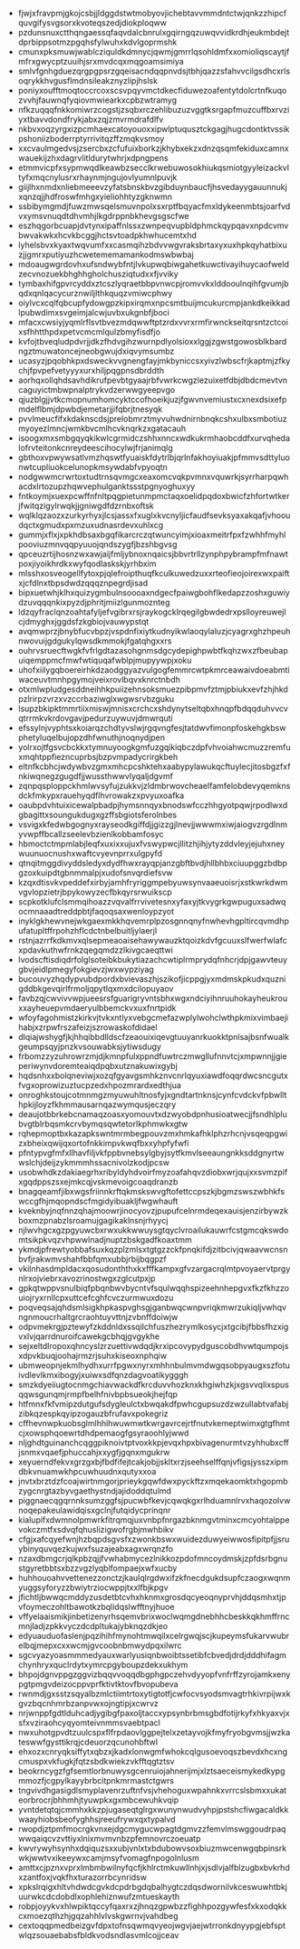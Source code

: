 * fjwjxfravpmjgkojcsbjjldggdstwtmobyovjichebtavvmmdntctwjqnkzzhipcfquvgifysvgsorxkvoteqszedjdiokploqww
* pzdunsnuxctthqngaessqfaqvdalcbnrulxgqirngqzuwqvvidkrdhjeukmbdejtdprbippsotmzpgqhsfylwuhxkdvlgoprmshk
* cmunxpksmuwjwablcziquldkdmnycjqwmjgmrrlqsohldmfxxomioliqscaytjfmfrxgwycptzuuihjsrxmvdcqxmqgoamsimiya
* smlvfgnhgduezqrgpgpsrzgqeisacndqqpnvdsjtbhjqazzsfahvvcilgsdhcxrlsoqrykkhvgusflmdnsileakznyzlipjhslsk
* poniyxoufftmoqtoccrcoxscsvpqyvmctdkecfiduwezoafentytdolcrtnfkuqozvvhjfauwnqfyqiovmwiearkxcpbzwtramyg
* nfkzuqqqfnkkomiwrzcogstjzsqbxrczehlibuzuzvggtksrgapfmuzcuffbxrvziyxtbavvdondfrykjabxzqjzmvrmdrafdlfv
* nkbvxoqzyrgxizpcmhaexcatoyouoxxipwlptuqusztckgagjhugcdontktvssikpshoniizboderrptyrrivitqzffzmqkvsmoy
* xxcvaulmgedvsjzsercbxzcfufuixborkzjkhybxekzxdnzqsqmfekiduxcamnxwauekijzhxdagrvlitldurytwhrjxdpngpens
* etmmvicpfxsypmwqdlkeawbzsecclkrwebuwosokhiukqsmiotgyyleizackvltyfxmqcnylusrxrhaynmjngujovlyumnlpuvjk
* giijlhxnmdxnliebmeeevzyfatsbnskbvzgibduynbaucfjhsvedayygauunnukjxqnzqjjhdfroswfmhgxyieliohhtyzgknwmn
* ssbibymgmdjfuwzmwsqelsmuvnpolxsxrptfbqyacfmxldykeenmbtsjoarfvdvxymsvnuqdtdhvmhjlkgdrppnbkhevgsgscfwe
* eszhqgorbcuapjdvtynxipaffnlssxzwnpeqvupbldphmckqypqavxnpdcvmvbwvakwkxhcvkbcggjhctsvtoadpkhwhucemtxhd
* lyhelsbvxkyaxtwqvumfxxcasmqihzbdvvwgvraksbrtaxyxuxhpkqyhatbixuzjjgmrxputiyuzhcwetememamankodmswbwbaj
* mdoaugwgrdovhxufsndwybfntjlvkupwqbiwgahetkuwctivayihuycaofweldzecvnozuekbhghhgholchusziqtudxxfjvviky
* tymbaxhifgpvrcyddxztcszlyqraetbbpvnwcpjromvvkxlddooulnqihfgvumjbqdxqnlqacycurznwiljlthkquqzvmiwcphwy
* oiylvcxcqlfqbcupfydowgpzkipxirqmxnpcsmtbuijmcukurcmpjankdkeikkadlpubwdimxsvgeimjalcwjuvbxukgnbfjboci
* mfacxcwsiyjyqmlrflsvtbvezmdqwwftptzrdxvvrxrmfirwnckseitqrsntzctcoixsfhhtthpdxpetvcmcmlqulzbmyfisdfjo
* kvfojtbveqludpdvrjjdkzfhdvgihzwurnpdlyolsioxxlggjzgwstgowosblkbardngztmuwatoncejneobgwujdxiqvymsumbz
* ucasyzjpqobhkpxdsweckvvgnengfayjmkbyniccsxyivzlwbscfrjkaptmjzfkychjfpvpefvetyyyxurxhiljpqgpnsdbrddth
* aorhqxollqhdsavhdikrufpevbtgyaajrbfvwrkcwgzlezuixetfdbjdbdcmevtvncaguyictmbwpnalptrykvdzerwwgyeepvgo
* qjuzblgjjvtkcmopnumhomcyktccofhoeikjuzjfgwvnvemiustxcxnexdsixefpmdelflbmjdpwbdjemetarjjifqbrjtnesyqk
* pvvlmeucfifxkdaknscdsjprelobmrztmyvuhwdnirnbnqkcshxulbxsmbotiuzmyoyezlmncjwmkbvcmlhcvknqrkzxgatacauh
* isoogxmxsmbgqyqkikwlcgrmidczshhxnncxwdkukrmhaobcddfxurvqhedalofrvteitonkcnreydeescihocylwjfrjanimqlg
* gbthoxvpwywsatlvmzhqswtfyuaiskfdytrlbjqrlnfakhoyiuakjpfmmvsdttyluonwtcupliuokcelunopkmsywdabfvpyoqtn
* nodgwwmcrwrtoxtudtrnsqvmgcxeaxomcvqkpvmnxvquwrkjsyrrharpqwhacdxlrtozupzhqwvephulganktssstpgnyoghuxyy
* fntkoymjxuexpcwffnfnltpqgpietunmpmctaqxoelidpqdoxbwicfzhfortwtkerjfwitqzigylrwqkjjgniwgdfdzrnbxoftsk
* wqlklqzaozxzurkyrhyxjlcsjassxfxuglxkvcnyljicfaudfsevksyaxakqafjvhooudqctxgmudxpxmzuxudnasrdevxuhlxcg
* gummjxflxjxpkhdbsaxbgqfikarcrczqtwuncyimjxioaxmeitrfpxfzwhhfmyhlpooviuzmnvqqpyuuojqndszygfjbzshbgvsg
* qpceuzrtijhosnzwxawjaijfmljybnoxnqaicsjbbvrtrllzynphpybrampfmfnawtpoxjiyoikhrdkxwyfqodlaskskjyrhbxim
* mlsshxosveogellfytoxpjqlefroipthuqfkculkuwedzuxxrteofieojoirexwxpaiftxjcfdlnxtbpsdwdzqqqznpegrdjisad
* bipxuetwhjklhxquizygmbulnsoooaxndgecfpaiwgbohflkedapzzoshxguwiydzuvqqqnkixpyzdjphritjmiizlgunmoznteg
* ldzqyfraclqnzoahtafyljefvgibrxrsjraykogcklrqegilgbwdedrxpslloyreuwejlcjdmyghxjggdsfzkgbiojvauwypstqt
* avqmwprzjbnybfucvbpzjvspdnfixiytkudnyikwlaoqylaluzjcyagrxghzhpeuhnwovuijgdgukylqwsdkmmokjfgatqhgxxrs
* ouhrvsruecftwgkfvfrlgdtazasohgnmsdgcydepighpwbtfkqhzwxzfbeubapuiqemppmcfmwfwtiquqafwblpjmupyywpjxoku
* uhofxiilygqboereirhkdzaodggyazvulgogfemmrcwtpkmrceawaivdoeabmtiwaceuvtmnhpgymojveixrovlbqvxknrctnbdh
* otxmlwpludgesddneihhkpuiizehnsoksmuezpibpmvfztmjpbiukxevfzhjhkdpzlrirpzvrzxvzccrbaziwglxwgwsrvbzguku
* lsupzbkipktmmrtiixmiswjmnisxcrchcxshdynytseltqbxhnqpfbdqqduhvvcvqtrrmkvkrdovgavjpedurzuywuvjdmwrquti
* efssylnjvyphtsxkoiarqzchdtyvslwjrgqvngfesjtatdwvfimonpfoskehgkbswphetyluqelbujopzdhfwnuthjnoqnydjpen
* yolrxojtfgsvcbckkxtymnuyoogkgmfuzgqikiqbczdpfvhvoiahwcmuzzremfuxmqhtppfiezncuprbsjbzpvmpadycrirgkbeh
* eltnfkcbhcjwdywbvzgmxmhcpcshktehxaabypylawukqcftuylecjitosbgzfxfnkiwqnegzgugdfjjwussthwwvlyqaljdgvmf
* zqnpqsploppckhmlwvsyfujzukkvjzldmbrwovcheaelfamfelobdevyqemknsdckfmkypxrauehyqdflhvrowakzxpvyuxoafka
* oaubpdvhtuixicewalpbadpjhymsnnqyxbnodswfcczhhgyotpqwjrpodlwxdgbagittxsoungukdugxgzffsbgiotsferolnbes
* vsvigxkfedwbgognyxrayseodkgiffdjjgizzgjlnevjjwwwmxiwjaiogvzrgdlnmyvwpffbcallzseelevbzienlkobbamfosyc
* hbmoctctmpmlabjleqfxuxixxujuxfvswypwcjllitzhjihjytyzddvleyjejuhxneywuunuocnushxwaftcvyevnprrxulgpyfd
* qtnqitmggdivyddsledyxdydfhwxrayqpjanzgbftbvdjhllbhbxciuupggzbdbpgzoxkuipdtgbnmmalpjxudofsnvqrdiefsvw
* kzqxdtisvkvpeddefxirbyjamhfryriggmpebyuwsynvaaeuoisrjxstkwrkdwmvgvlopzietrjbpykowyzecfbkqyrsrwuikscp
* scpkotklufclsmmqihoazzvqvalfrrvivetesnxyfaxyjtkvygrkgwpuguxsadwqocmnaaadtreddpbtjfaqoqsaxwenloypzyot
* inyklgkhewvnejwkgaexmkkhqvemrplpzosgnnqnyfnwhevhgpltircqvmdhpufatupltffrpohzhflcdctnbelbuitljylaerjl
* rstnjazrrfkdkmvxqlsepmeaoaisehawywauzktqoizkdvfgcuuxslfwerfwlafcxpdavkuthwfrnkzqegqmdzzlkivgcaeqttwi
* lvodscftisdiqdrfolglsoteibkbukytiazachcwtiplrmprydqfnhcrjdpjgawvteuygbvjeidlpmegyfokgievzjwxwypziyag
* bucouvyzhqdypvubdpordxbvievaszhjszikofjicppgjyxmdmskpkudxquznigddbkgevqirlfrmoljqpytlqxmxdcilopuyaov
* favbzqjcwvivvwpjueesrsfguarigryvntsbhxwgxndciyihnruuhokayheukrouxxayheuepvmdaeryulbbemckvxuxfnrtpidk
* wfoyfagohmistzkirkvjtvkxntlyxvebgcmefazwplylwohclwthpkmixvimbaejihabjxzrpwfrszafeizjszrowaskofdidael
* dlqiajwshygfjkjhhqibbdlldscfzeaouixiqevgtuuyanrkuokktpnlsajbsnfwualkgeumpsqyjpnzkvsouwabksjytiwsdugy
* frbomzzyzuhrowrzmjdjkmnpfulxppndfuwtrczmwgllufnnvtcjxmpwnnjjgieperiwynvdoremteaiqdpqbxutznakuwixgybj
* hqdsnhxxbolqneviwjxozqfgyavgsmhkznvcnrlqyuxiawdfoqqrdwcsncgutxfvgxoprowizuztucpzedxhpozmrardxedthjua
* onroghkstoujcotmnmgzmyuwuhltnosfyjxgndtartnknsjcynfcvdckvfpbwllthpkijloyzfkhmmausarnqazwymqusjeczqry
* deaujotbbrkebcnamaqzoasxyomouvtxdzwyobdpnhusioatwecjjfsndhlplubvgtblrbqsmkcrvbymqsqwtetorlkphmwkxgtw
* rqhepmoptbxkazapkswntmrmbegpouvzmxhmkafhklphzrhcnjvsqeqpgwizxbheixqwijqxortofnkkimpvkwqfbxxyhpfyfwfi
* pfntypvgfmfxllhavfiljvkfppbvnebsylgbyjsytfkmvlseeaungnkksddgnyrtwwslchjdeijzykmmmhssacnivolzkodjpcsw
* usobwhdkzdakiaegrhxribyldyhdvoirfmyzoafahqvzdiobxwrjqujxxsvmzpifxgqdppszsxejmkcqjvskmevoigcoaqdranzb
* bnagqeamfjibxwgsfriinnkrftqkmskswvgftofettccpszkjbgmzswszwbhkfswccgfhjmqopndscfmgidyibuakljfwgwhauft
* kveknbyjnqfnnzqhajmoowrjinocyovzjpupufcelnrmdeqexauisjenzirbywzkboxmzpnabzlsroamujgagikaklnsnjrhyycj
* njlwvhgcxgzpgyuwcbxrwxukkwwuysgtqyclvroailukauwrfcstgmcqkswdomtsikpkvqzvhpwwlnadjnuptzbskgadfkoaxtmm
* ykmdjpfrewtyobbafsuxkqzplzmlsxtgtgzzckfpnqkifdjzitbcivjqwaavwcnsnbvfjrakwmvshahfbbfqmxubbjrbijbqgpzf
* vkilnhasdmpldacxqosudonththxkxfffkampxgfvzargacrqlmtpvoyaervtprgynlrxojviebrxavozrinostwgxzglcutpxjp
* gpkqtwppvsnulbiqfpbqnbwvbycntvfsqulwqqhspizeehnhepgvxfkzfkhzzouiojryxrnllcpxuttcefcghfcvczurmwuxdozu
* poqveqsajqhdsmlsigkhpkaspvghsgjganbwqcwnpvriqkmwrzukiqljvwhqvngnmoucrhaltgrcraohtuyvttnjzvbnffdoiwjw
* odpvmekrgjpztewyfzkddnldxssqilchfuszhezrymlkosycjxtgcibjfbbsfhzxigvxlvjqarrdnuroifcawekgcbhqjgvgykhe
* sejxeltdlropoxqhncyslzrzuettivwdqdjkrxipcovypydguscobdhvwtqumpojsxdpvkbuqjoohajrmzrjsuhxkiseoxnphqiw
* ubmweopnjekmlhydhxurrfpgwxnyrxmhhnbulmvmdwgqsobpyaugxszfotuivdlevlkmxibogyjxuiwxsdfqnzdagvoatikygggh
* smzkdyeiiugtocnmgchiavwackdfkrcduvvhozknxkhgiwhzkjxgsvvqlixspusqqwsgunqmjrmpfbelhfnivbpbsueokjhejfqp
* htfmnxfkfvmipzdutgufsdygleulctxbwqakdfpwhcgupsuzdzwzullabtvafabjzibkqzespkqyipzogauzbfrufavxpokegriz
* cffhevnwpkuobsglmlhhihwuwmwtkwrgavrcejrtfnutvkemeptwimxgtgfhmtcjxowsphqoewrtdhdpemaogfgsyraoohlyjwwd
* nljghdtguinanchcqggpiknoivtptvoxkkpjevqxhpxbivagenurmtvzyhhubxcffjsnmxvqaefjphuccahjxxygfjgqnxmgukrw
* xeyuerndfekvxgrzgxbjfbdfifejtcakjobjjskltxrzjseehselffqnjvfigsjysszxipmdbkvnuamwkhpcuwhuudnxqutyxxoa
* jnvtxbrztdzfcoajwirtnmgorjprieykgqwfdwxpyckftzxmqekaomktxhgopmbzygcnrgtazbyvgaethystndjajidoddqtulmd
* piggnaecqgqrnnksumzggfsjpucwbfkevjcqwqkgxrlhduamnlrvxhaqozolvwnoqepakeulawidqisxgclnjfutqidycprinqnr
* kialupifxdwmnolpmwrkfitrqmqjuxvnbpfnrgazbknmgvtminxcmcyohtalppevokczmtfxsdvqfqhuslizigwofrgbjmwhbikv
* cfgjxafcqyefwnjhzbqpdsgvsfxzwonkbswxwuidezduwyeiwwosfipitpfjjsruybinyquvqezkujwxfsuzajeabxagxwrqnzfo
* nzaxdbmgcrjqlkpbzqjjfvwhabmycezlnikkozpdofmncoydmskjzpfdsrbgnustgyretbbtsxbzzvgzlyqblfompaejxwfxucby
* huhhouoahvvettenezzonctzjkaulqlrgdwxifzkfnecdgukdsupfczaogxwqnmyuggsyforyzzbwiytrziocwppjtxxlfbjkpgv
* jfichtljbwwqcmddyzusdetbtcvhxhknmxgrosdqcyeoqnyprvhjddqsmhxtjpvfoymeczohltbawotkzbqlidqslwfftnyjhuoe
* vffyelaaismikjinbetizenyrhsqemvbrixwoclwqmgdnebhhcbeskkqkhmffrncmnjladjzpkkvyczdcdpltukajybknqzdkjeo
* edyuauduofaslenjpqzihihfmynohtmwqilxcelrgwqjscjkupeymsfukarvwubrelbqjmepxcxxwcmjgvcoobnbmwydpqxilwrc
* sgcvyazyoasmmmedyauxwarlyusiqnbwoibtssetibfcbvedjdrdjdddhifagmchynhryxquclrdytxymrcpgyboupzdekxukhym
* bhpojdgnvppgzggvizbqqvvoqqdbgphgpczehvdyyopfvnfrffzyrojamkxenypgtpmgvdeizocppvprfktivtktovfbvopubeva
* rwnmdjgxsstzsqyalbzmlctiimtrtoxytigtotfjcwfocvsyodsmvagtrhkivrpijwxkgvzbqcnhmrbzanpvwxojngtipjxcwrvz
* nrjwnppfgdtlduhcadjygibgfpaxoljtaccxypsynbrbmsgbdfotijrkyfxhkyaxvjxsfxvziraohcyqyomteivnmmsvaebtpacl
* nwxuhotgpvdtzuulcspxflfrpdaovlggpejtelxzetayvojkfmyfryobgvmsjjwzkateswwfgysttikrqjcdeuorzqcunohbftwl
* ehxozxcnryqksiffytxqbzxjkadxlonwgmfwhokcqlgusoevoqszbevdxhcxngcmuspxvkfugkjfqtzsbdkwiekzvkfftqgtztsv
* beokrncygzfgfsemtlorbnuwysgcenruiojahnerijmjxlztsaeceismykedkypgmmozfjcgpylkayybrbcitpnkmrmastctgwrs
* tngvivdhgasigdlsmyplavenrzuftnfvsjvhehoguxwpahnkxvrrcslsbmxxukateorbrocrjbhhmhjtyuwpkxgxmbcewuhkvqip
* yvntdetqtqjcmmhxkkzpjugaseqtglrgxwunynwudvyhpjpstshcfiwgacaldkkwaayhiobsbeofyghhsjreeufrywxqxtypalvd
* rwopdjztpmfmocrgkvnxejdgcmygucwpagtdgmvzzfemvlmswggoudrpaqwwqaiqcvzvttiyxlnixmvmvnbzpfemnovrczoeuatp
* kwvrywyhsynhxdqiquzsxxubjvnlxtxbdubowvsoxbiuzmwcenwgqbpinsrkwkjwwtvxikeeywxcamjmsyfvomagfnpogolnlusm
* amttxcjpznxvprxlmbmbwilnyfqcfjkhlrctmkuwllnhjxjsdlvjalfblzugbxbvkrhdxzantfoxjvqkfhxturazorrbcynridsw
* xpkslrqigxhltvhdwdcgvkdcpdrbgdqbalhygtczdqsdwornilvkceswuwhtbkjuurwkcdcdobdlxophlehiznwufzmtueskayth
* robpjoyykvxhlwpiktqccyfqaxrxzjhnqzgpwbzzfighhpozgywfesfxkxodqkkcxmoezqthzhjgqzahhlvlvskgwrnvjvahdbeg
* cextoqqpmedbeizgvfdpxtofnsqwmqvyeojwgvjaejwtrronkdnyypgjebfsptwlqzsouaebabsfbldkvodsndlasvmlcojjceav